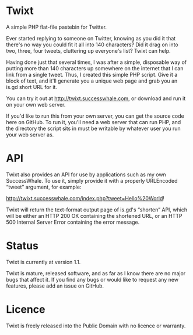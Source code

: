 Twixt
=====

A simple PHP flat-file pastebin for Twitter.

Ever started replying to someone on Twitter, knowing as you did it that there's no
way you could fit it all into 140 characters? Did it drag on into two, three, four
tweets, cluttering up everyone's list? Twixt can help.

Having done just that several times, I was after a simple, disposable way of
putting more than 140 characters up somewhere on the internet that I can link from
a single tweet. Thus, I created this simple PHP script. Give it a block of text,
and it'll generate you a unique web page and grab you an is.gd short URL for it.

You can try it out at http://twixt.successwhale.com, or download and run it on
your own web server.

If you'd like to run this from your own server, you can get the source code here on
GitHub. To run it, you'll need a web server that can run PHP, and the directory the
script sits in must be writable by whatever user you run your web server as.

API
===

Twixt also provides an API for use by applications such as my own SuccessWhale.
To use it, simply provide it with a properly URLEncoded “tweet” argument, for
example:

http://twixt.successwhale.com/index.php?tweet=Hello%20World!

Twixt will return the text-format output page of is.gd's “shorten” API, which
will be either an HTTP 200 OK containing the shortened URL, or an HTTP 500 
Internal Server Error containing the error message.

Status
======

Twixt is currently at version 1.1.

Twixt is mature, released software, and as far as I know there are no major bugs
that affect it. If you find any bugs or would like to request any new features,
please add an issue on GitHub.

Licence
=======

Twixt is freely released into the Public Domain with no licence or warranty. 
